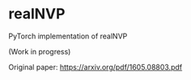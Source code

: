 # realNVP
PyTorch implementation of realNVP

(Work in progress)

Original paper: <https://arxiv.org/pdf/1605.08803.pdf>
